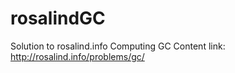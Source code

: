 # rosalindGC
Solution to rosalind.info Computing GC Content
link:
http://rosalind.info/problems/gc/
